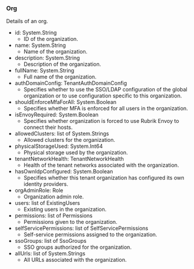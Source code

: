 ### Org
Details of an org.

- id: System.String
  - ID of the organization.
- name: System.String
  - Name of the organization.
- description: System.String
  - Description of the organization.
- fullName: System.String
  - Full name of the organization.
- authDomainConfig: TenantAuthDomainConfig
  - Specifies whether to use the SSO/LDAP configuration of the global organization or to use configuration specific to this organization.
- shouldEnforceMfaForAll: System.Boolean
  - Specifies whether MFA is enforced for all users in the organization.
- isEnvoyRequired: System.Boolean
  - Specifies whether organization is forced to use Rubrik Envoy to connect their hosts.
- allowedClusters: list of System.Strings
  - Allowed clusters for the organization.
- physicalStorageUsed: System.Int64
  - Physical storage used by the organization.
- tenantNetworkHealth: TenantNetworkHealth
  - Health of the tenant networks associated with the organization.
- hasOwnIdpConfigured: System.Boolean
  - Specifies whether this tenant organization has configured its own identity providers.
- orgAdminRole: Role
  - Organization admin role.
- users: list of ExistingUsers
  - Existing users in the organization.
- permissions: list of Permissions
  - Permissions given to the organization.
- selfServicePermissions: list of SelfServicePermissions
  - Self-service permissions assigned to the organization.
- ssoGroups: list of SsoGroups
  - SSO groups authorized for the organization.
- allUrls: list of System.Strings
  - All URLs associated with the organization.
